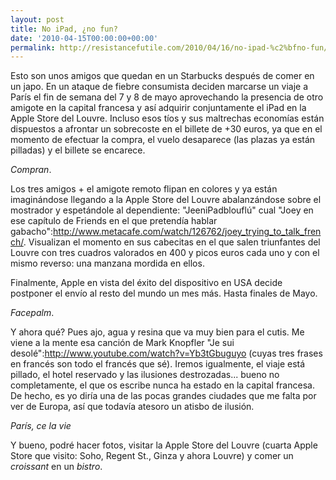 ```yaml
---
layout: post
title: No iPad, ¿no fun?
date: '2010-04-15T00:00:00+00:00'
permalink: http://resistancefutile.com/2010/04/16/no-ipad-%c2%bfno-fun/
---
```

Esto son unos amigos que quedan en un Starbucks después de comer en un japo. En un ataque de fiebre consumista deciden marcarse un viaje a París el fin de semana del 7 y 8 de mayo aprovechando la presencia de otro amigote en la capital francesa y así adquirir conjuntamente el iPad en la Apple Store del Louvre. Incluso esos tíos y sus maltrechas economías están dispuestos a afrontar un sobrecoste en el billete de +30 euros, ya que en el momento de efectuar la compra, el vuelo desaparece (las plazas ya están pilladas) y el billete se encarece.

_Compran_. 

Los tres amigos + el amigote remoto flipan en colores y ya están imaginándose llegando a la Apple Store del Louvre abalanzándose sobre el mostrador y espetándole al dependiente: "JeeniPadblouflú" cual "Joey en ese capítulo de Friends en el que pretendía hablar gabacho":http://www.metacafe.com/watch/126762/joey_trying_to_talk_french/. Visualizan el momento en sus cabecitas en el que salen triunfantes del Louvre con tres cuadros valorados en 400 y picos euros cada uno y con el mismo reverso: una manzana mordida en ellos.

Finalmente, Apple en vista del éxito del dispositivo en USA decide postponer el envío al resto del mundo un mes más. Hasta finales de Mayo.

_Facepalm_.

Y ahora qué? Pues ajo, agua y resina que va muy bien para el cutis. Me viene a la mente esa canción de Mark Knopfler "Je sui desolé":http://www.youtube.com/watch?v=Yb3tGbuguyo (cuyas tres frases en francés son todo el francés que sé). Iremos igualmente, el viaje está pillado, el hotel reservado y las ilusiones destrozadas... bueno no completamente, el que os escribe nunca ha estado en la capital francesa. De hecho, es yo diría una de las pocas grandes ciudades que me falta por ver de Europa, así que todavía atesoro un atisbo de ilusión.

_París, ce la vie_

Y bueno, podré hacer fotos, visitar la Apple Store del Louvre (cuarta Apple Store que visito: Soho, Regent St., Ginza y ahora Louvre) y comer un _croissant_ en un _bistro_. 
